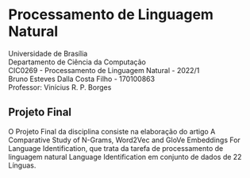 # Processamento de Linguagem Natural

Universidade de Brasília \
Departamento de Ciência da Computação \
CIC0269 - Processamento de Linguagem Natural - 2022/1 \
Bruno Esteves Dalla Costa Filho - 170100863 \
Professor: Vinícius R. P. Borges

Projeto Final
------

O Projeto Final da disciplina consiste na elaboração do artigo A Comparative Study of N-Grams, Word2Vec and
GloVe Embeddings For Language Identification, que trata da tarefa de processamento de linguagem natural Language Identification em conjunto de dados de 22 Línguas.
